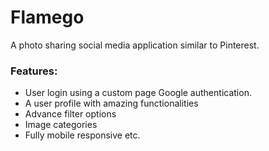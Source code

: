 # Flamego

A photo sharing social media application similar to Pinterest.

### Features:

- User login using a custom page Google authentication.
- A user profile with amazing functionalities
- Advance filter options
- Image categories
- Fully mobile responsive etc.

